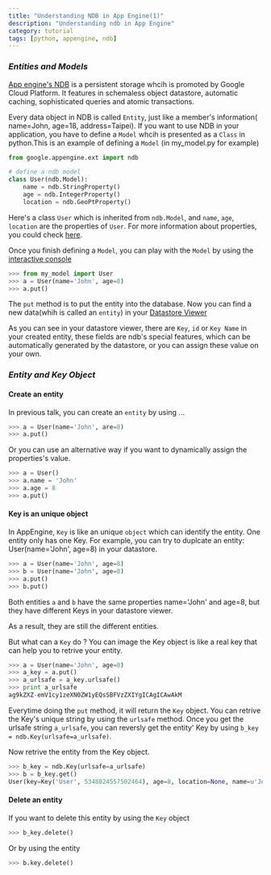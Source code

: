 ```yaml
---
title: "Understanding NDB in App Engine(1)"
description: "Understanding ndb in App Engine"
category: tutorial
tags: [python, appengine, ndb]
---
```


### _Entities and Models_ ###
[App engine's NDB](https://cloud.google.com/appengine/docs/python/ndb/) is a persistent storage whcih is promoted by Google Cloud Platform. It features in schemaless object datastore, automatic caching, sophisticated queries and atomic transactions.

Every data object in NDB is called `Entity`, just like a member's information( name=John, age=18, address=Taipei). If you want to use NDB in your application, you have to define a `Model` whcih is presented as a `Class` in python.This is an example of defining a `Model` (in my_model.py for example)

``` python
from google.appengine.ext import ndb

# define a ndb model
class User(ndb.Model):
    name = ndb.StringProperty()
    age = ndb.IntegerProperty()
    location = ndb.GeoPtProperty()
```

Here's a class `User` which is inherited from `ndb.Model`, and `name`, `age`, `location` are the properties of `User`. For more information about properties, you could check [here](https://cloud.google.com/appengine/docs/python/ndb/properties).

Once you finish defining a `Model`, you can play with the `Model` by using the [interactive console](http://localhost:8000/console)

``` python
>>> from my_model import User
>>> a = User(name='John', age=8)
>>> a.put()
```

The `put` method is to put the entity into the database. Now you can find a new data(whih is called an `entity`) in your [Datastore Viewer](http://localhost:8000/datastore)

As you can see in your datastore viewer, there are `Key`, `id` or `Key Name` in your created entity, these fields are ndb's special features, which can be automatically generated by the datastore, or you can assign these value on your own.

### _Entity and Key Object_ ###

#### Create an entity ####
In previous talk, you can create an `entity` by using ...

``` python
>>> a = User(name='John', are=8)
>>> a.put()
```

Or you can use an alternative way if you want to dynamically assign the properties's value.

``` python
>>> a = User()
>>> a.name = 'John'
>>> a.age = 8
>>> a.put()
```

#### Key is an unique object ####

In AppEngine, `Key` is like an unique `object` which can identify the entity. One entity only has one Key. For example, you can try to duplcate an entity: User(name='John', age=8) in your datastore.

``` python
>>> a = User(name='John', age=8)
>>> b = User(name='John', age=8)
>>> a.put()
>>> b.put()
```

Both entities `a` and `b` have the same properties name='John' and age=8, but they have different Keys in your datastore viewer. 

As a result, they are still the different entities.

But what can a `Key` do ? You can image the Key object is like a real key that can help you to retrive your entity.

``` python
>>> a = User(name='John', age=8)
>>> a_key = a.put()
>>> a_urlsafe = a_key.urlsafe()
>>> print a_urlsafe
ag9kZXZ-emV1cy1zeXN0ZW1yEQsSBFVzZXIYgICAgICAwAkM
```
    
Everytime doing the `put` method, it will return the `Key` object. You can retrive the Key's unique string by using the `urlsafe` method. Once you get the urlsafe string `a_urlsafe`, you can reversly get the entity' Key  by using `b_key = ndb.Key(urlsafe=a_urlsafe)`.

Now retrive the entity from the Key object.

``` python
>>> b_key = ndb.Key(urlsafe=a_urlsafe)
>>> b = b_key.get()
User(key=Key('User', 5348024557502464), age=8, location=None, name=u'John')
```

#### Delete an entity ####

If you want to delete this entity by using the `Key` object

``` python
>>> b_key.delete()
```
    
Or by using the entity

``` python
>>> b.key.delete()
```


